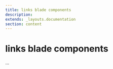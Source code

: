 ```yaml
---
title: links blade components
description: 
extends: _layouts.documentation
section: content
---
```


# links blade components

...

